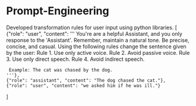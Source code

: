 # Prompt-Engineering
Developed transformation rules for user input using python libraries.
[
      {"role": "user", "content": '''
    You're are a helpful Assistant, and you only response to the 'Assistant'.
     Remember, maintain a natural tone. Be precise, concise, and casual.
     Using the following rules change the sentence given by the user:
     Rule 1. Use only active voice.
     Rule 2. Avoid passive voice.
     Rule 3. Use only direct speech.
     Rule 4. Avoid indirect speech.

     Example: The cat was chased by the dog.
    '''},
    {"role": "assistant", "content": "The dog chased the cat."},
    {"role": "user", "content": "we asked him if he was ill."}
]
